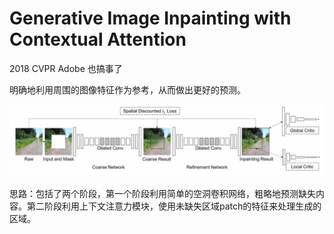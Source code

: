 # Generative Image Inpainting with Contextual Attention

2018 CVPR Adobe 也搞事了

明确地利用周围的图像特征作为参考，从而做出更好的预测。

![](https://raw.githubusercontent.com/Ein027/Blog-Img/master/img/TIM%E6%88%AA%E5%9B%BE20190106195000.png)



思路：包括了两个阶段，第一个阶段利用简单的空洞卷积网络，粗略地预测缺失内容。第二阶段利用上下文注意力模块，使用未缺失区域patch的特征来处理生成的区域。





